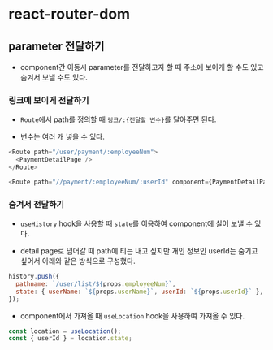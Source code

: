 # react-router-dom

## parameter 전달하기

- component간 이동시 parameter를 전달하고자 할 때 주소에 보이게 할 수도 있고 숨겨서 보낼 수도 있다.

### 링크에 보이게 전달하기

- `Route`에서 path를 정의할 때 `링크/:{전달할 변수}`를 달아주면 된다.

- 변수는 여러 개 넣을 수 있다.

```javascript
<Route path="/user/payment/:employeeNum">
  <PaymentDetailPage />
</Route>
```

```javascript
<Route path="//payment/:employeeNum/:userId" component={PaymentDetailPage}>
```

### 숨겨서 전달하기

- `useHistory` hook을 사용할 때 `state`를 이용하여 component에 실어 보낼 수 있다.

- detail page로 넘어갈 때 path에 티는 내고 싶지만 개인 정보인 userId는 숨기고 싶어서 아래와 같은 방식으로 구성했다.

```javascript
history.push({
  pathname: `/user/list/${props.employeeNum}`,
  state: { userName: `${props.userName}`, userId: `${props.userId}` },
});
```

- component에서 가져올 때 `useLocation` hook을 사용하여 가져올 수 있다.

```javascript
const location = useLocation();
const { userId } = location.state;
```
